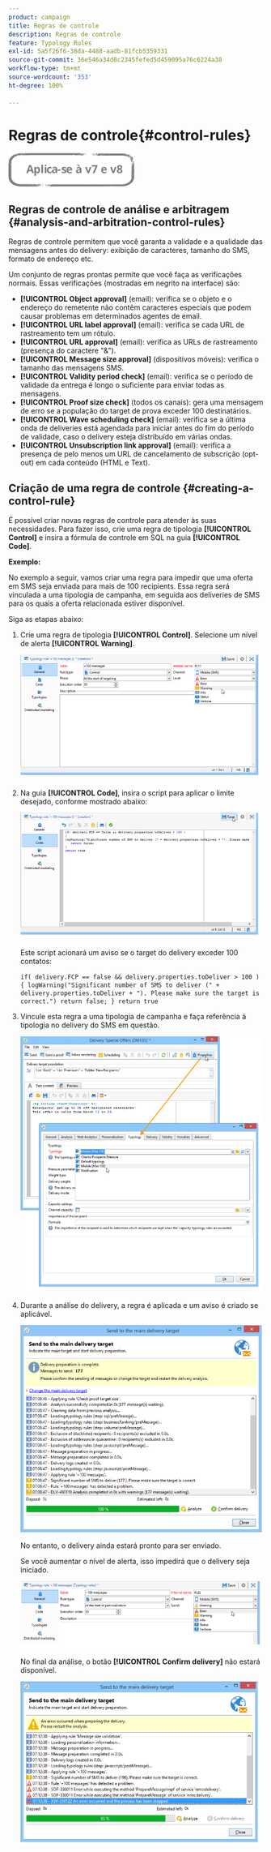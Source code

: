 ```yaml
---
product: campaign
title: Regras de controle
description: Regras de controle
feature: Typology Rules
exl-id: 5a5f26f6-38da-4488-aadb-81fcb5359331
source-git-commit: 36e546a34d8c2345fefed5d459095a76c6224a38
workflow-type: tm+mt
source-wordcount: '353'
ht-degree: 100%

---
```


# Regras de controle{#control-rules}

![](../../assets/common.svg)

## Regras de controle de análise e arbitragem {#analysis-and-arbitration-control-rules}

Regras de controle permitem que você garanta a validade e a qualidade das mensagens antes do delivery: exibição de caracteres, tamanho do SMS, formato de endereço etc.

Um conjunto de regras prontas permite que você faça as verificações normais. Essas verificações (mostradas em negrito na interface) são:

* **[!UICONTROL Object approval]** (email): verifica se o objeto e o endereço do remetente não contêm caracteres especiais que podem causar problemas em determinados agentes de email.
* **[!UICONTROL URL label approval]** (email): verifica se cada URL de rastreamento tem um rótulo.
* **[!UICONTROL URL approval]** (email): verifica as URLs de rastreamento (presença do caractere &quot;&amp;&quot;).
* **[!UICONTROL Message size approval]** (dispositivos móveis): verifica o tamanho das mensagens SMS.
* **[!UICONTROL Validity period check]** (email): verifica se o período de validade da entrega é longo o suficiente para enviar todas as mensagens.
* **[!UICONTROL Proof size check]** (todos os canais): gera uma mensagem de erro se a população do target de prova exceder 100 destinatários.
* **[!UICONTROL Wave scheduling check]** (email): verifica se a última onda de deliveries está agendada para iniciar antes do fim do período de validade, caso o delivery esteja distribuído em várias ondas.
* **[!UICONTROL Unsubscription link approval]** (email): verifica a presença de pelo menos um URL de cancelamento de subscrição (opt-out) em cada conteúdo (HTML e Text).

## Criação de uma regra de controle {#creating-a-control-rule}

É possível criar novas regras de controle para atender às suas necessidades. Para fazer isso, crie uma regra de tipologia **[!UICONTROL Control]** e insira a fórmula de controle em SQL na guia **[!UICONTROL Code]**.

**Exemplo:**

No exemplo a seguir, vamos criar uma regra para impedir que uma oferta em SMS seja enviada para mais de 100 recipients. Essa regra será vinculada a uma tipologia de campanha, em seguida aos deliveries de SMS para os quais a oferta relacionada estiver disponível.

Siga as etapas abaixo:

1. Crie uma regra de tipologia **[!UICONTROL Control]**. Selecione um nível de alerta **[!UICONTROL Warning]**.

   ![](assets/campaign_opt_create_control_01.png)

1. Na guia **[!UICONTROL Code]**, insira o script para aplicar o limite desejado, conforme mostrado abaixo:

   ![](assets/campaign_opt_create_control_02.png)

   Este script acionará um aviso se o target do delivery exceder 100 contatos:

   ```
   if( delivery.FCP == false && delivery.properties.toDeliver > 100 ) { logWarning("Significant number of SMS to deliver (" + delivery.properties.toDeliver + "). Please make sure the target is correct.") return false; } return true
   ```

1. Vincule esta regra a uma tipologia de campanha e faça referência à tipologia no delivery do SMS em questão.

   ![](assets/campaign_opt_create_control_03.png)

1. Durante a análise do delivery, a regra é aplicada e um aviso é criado se aplicável.

   ![](assets/campaign_opt_create_control_04.png)

   No entanto, o delivery ainda estará pronto para ser enviado.

   Se você aumentar o nível de alerta, isso impedirá que o delivery seja iniciado.

   ![](assets/campaign_opt_create_control_05.png)

   No final da análise, o botão **[!UICONTROL Confirm delivery]** não estará disponível.

   ![](assets/campaign_opt_create_control_06.png)
